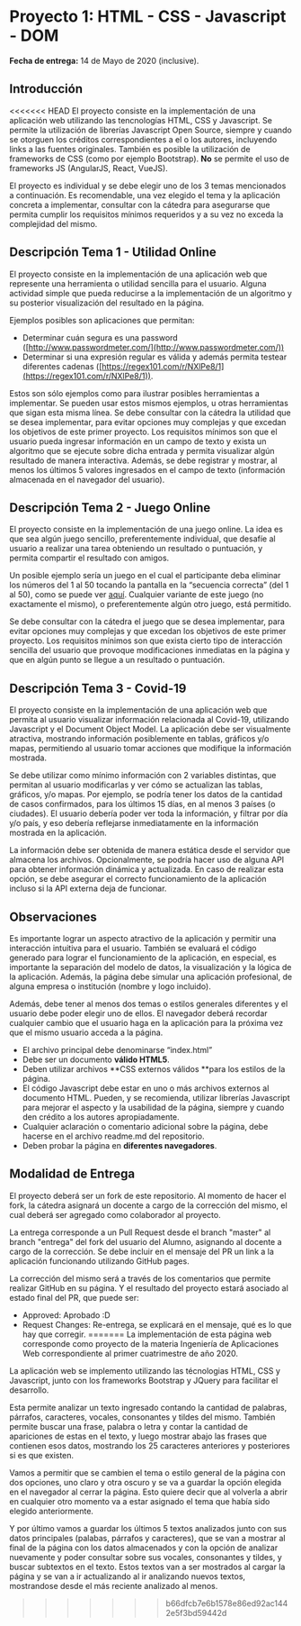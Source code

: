 # Proyecto 1: HTML - CSS - Javascript - DOM

**Fecha de entrega:** 14 de Mayo de 2020 (inclusive).

## **Introducción**

<<<<<<< HEAD
El proyecto consiste en la implementación de una aplicación web utilizando las tencnologías HTML, CSS y Javascript. Se permite la utilización de librerías Javascript Open Source, siempre y cuando se otorguen los créditos correspondientes a el o los autores, incluyendo links a las fuentes originales. También es posible la utilización de frameworks de CSS (como por ejemplo Bootstrap). **No** se permite el uso de frameworks JS (AngularJS, React, VueJS).

El proyecto es individual y se debe elegir uno de los 3 temas mencionados a continuación. Es recomendable, una vez elegido el tema y la aplicación concreta a implementar, consultar con la cátedra para asegurarse que permita cumplir los requisitos mínimos requeridos y a su vez no exceda la complejidad del mismo.

## **Descripción Tema 1 - Utilidad Online**

El proyecto consiste en la implementación de una aplicación web que represente una herramienta o utilidad sencilla para el usuario. Alguna actividad simple que pueda reducirse a la implementación de un algoritmo y su posterior visualización del resultado en la página.

Ejemplos posibles son aplicaciones que permitan:

- Determinar cuán segura es una password ([http://www.passwordmeter.com/](http://www.passwordmeter.com/))
- Determinar si una expresión regular es válida y además permita testear diferentes cadenas ([https://regex101.com/r/NXlPe8/1](https://regex101.com/r/NXlPe8/1)).

Estos son sólo ejemplos como para ilustrar posibles herramientas a implementar. Se pueden usar estos mismos ejemplos, u otras herramientas que sigan esta misma línea. Se debe consultar con la cátedra la utilidad que se desea implementar, para evitar opciones muy complejas y que excedan los objetivos de este primer proyecto. Los requisitos mínimos son que el usuario pueda ingresar información en un campo de texto y exista un algoritmo que se ejecute sobre dicha entrada y permita visualizar algún resultado de manera interactiva. Además, se debe registrar y mostrar, al menos los últimos 5 valores ingresados en el campo de texto (información almacenada en el navegador del usuario).

## **Descripción Tema 2 - Juego Online**

El proyecto consiste en la implementación de una juego online. La idea es que sea algún juego sencillo, preferentemente individual, que desafíe al usuario a realizar una tarea obteniendo un resultado o puntuación, y permita compartir el resultado con amigos.

Un posible ejemplo sería un juego en el cual el participante deba eliminar los números del 1 al 50 tocando la pantalla en la “secuencia correcta” (del 1 al 50), como se puede ver [aquí](http://zzzscore.com/1to50/en/). Cualquier variante de este juego (no exactamente el mismo), o preferentemente algún otro juego, está permitido.

Se debe consultar con la cátedra el juego que se desea implementar, para evitar opciones muy complejas y que excedan los objetivos de este primer proyecto. Los requisitos mínimos son que exista cierto tipo de interacción sencilla del usuario que provoque modificaciones inmediatas en la página y que en algún punto se llegue a un resultado o puntuación.

## **Descripción Tema 3 - Covid-19**

El proyecto consiste en la implementación de una aplicación web que permita al usuario visualizar información relacionada al Covid-19, utilizando Javascript y el Document Object Model. La aplicación debe ser visualmente atractiva, mostrando información posiblemente en tablas, gráficos y/o mapas, permitiendo al usuario tomar acciones que modifique la información mostrada.

Se debe utilizar como mínimo información con 2 variables distintas, que permitan al usuario modificarlas y ver cómo se actualizan las tablas, gráficos, y/o mapas. Por ejemplo, se podría tener los datos de la cantidad de casos confirmados, para los últimos 15 días, en al menos 3 países (o ciudades). El usuario debería poder ver toda la información, y filtrar por día y/o país, y eso debería reflejarse inmediatamente en la información mostrada en la aplicación.

La información debe ser obtenida de manera estática desde el servidor que almacena los archivos. Opcionalmente, se podría hacer uso de alguna API para obtener información dinámica y actualizada. En caso de realizar esta opción, se debe asegurar el correcto funcionamiento de la aplicación incluso si la API externa deja de funcionar.

## Observaciones

Es importante lograr un aspecto atractivo de la aplicación y permitir una interacción intuitiva para el usuario. También se evaluará el código generado para lograr el funcionamiento de la aplicación, en especial, es importante la separación del modelo de datos, la visualización y la lógica de la aplicación. Además, la página debe simular una aplicación profesional, de alguna empresa o institución (nombre y logo incluido).

Además, debe tener al menos dos temas o estilos generales diferentes y el usuario debe poder elegir uno de ellos. El navegador deberá recordar cualquier cambio que el usuario haga en la aplicación para la próxima vez que el mismo usuario acceda a la página.

- El archivo principal debe denominarse “index.html”
- Debe ser un documento **válido HTML5**.
- Deben utilizar archivos **CSS externos válidos **para los estilos de la página.
- El código Javascript debe estar en uno o más archivos externos al documento HTML. Pueden, y se recomienda, utilizar librerías Javascript para mejorar el aspecto y la usabilidad de la página, siempre y cuando den crédito a los autores apropiadamente.
- Cualquier aclaración o comentario adicional sobre la página, debe hacerse en el archivo readme.md del repositorio.
- Deben probar la página en **diferentes navegadores**.

## Modalidad de Entrega

El proyecto deberá ser un fork de este repositorio. Al momento de hacer el fork, la cátedra asignará un docente a cargo de la corrección del mismo, el cual deberá ser agregado como colaborador al proyecto.

La entrega corresponde a un Pull Request desde el branch "master" al branch "entrega" del fork del usuario del Alumno, asignando al docente a cargo de la corrección. Se debe incluir en el mensaje del PR un link a la aplicación funcionando utilizando GitHub pages.

La corrección del mismo será a través de los comentarios que permite realizar GitHub en su página. Y el resultado del proyecto estará asociado al estado final del PR, que puede ser:

- Approved: Aprobado :D
- Request Changes: Re-entrega, se explicará en el mensaje, qué es lo que hay que corregir.
=======
La implementación de esta página web corresponde como proyecto de la materia Ingeniería de Aplicaciones Web correspondiente al primer
cuatrimestre de año 2020.					 

La aplicación web se implemento utilizando las técnologias HTML, CSS y Javascript, junto con 
los frameworks Bootstrap y JQuery para facilitar el desarrollo.

Esta permite analizar un texto ingresado contando la cantidad de palabras, párrafos, caracteres, vocales, 
consonantes y tildes del mismo. También permite buscar una frase, palabra o letra y contar la cantidad de 
apariciones de estas en el texto, y luego mostrar abajo las frases que contienen esos datos, 
mostrando los 25 caracteres anteriores y posteriores si es que existen.

Vamos a permitir que se cambien el tema o estilo general de la página con dos opciones, uno claro 
y otra oscuro y se va a guardar la opción elegida en el navegador al cerrar la página. 
Esto quiere decir que al volverla a abrir en cualquier otro momento va a estar asignado el tema 
que había sido elegido anteriormente.

Y por último vamos a guardar los últimos 5 textos analizados junto con sus datos principales 
(palabas, párrafos y caracteres), que se van a mostrar al final de la página con los datos almacenados 
y con la opción de analizar nuevamente y poder consultar sobre sus vocales, consonantes y tildes, 
y buscar subtextos en el texto. Estos textos van a ser mostrados al cargar la página y se van a ir
actualizando al ir analizando nuevos textos, mostrandose desde el más reciente analizado al menos.
>>>>>>> b66dfcb7e6b1578e86ed92ac1442e5f3bd59442d

